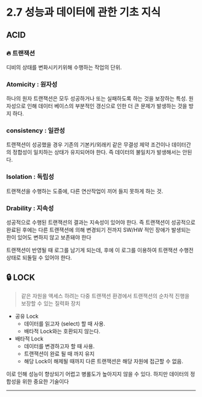 # 2.7 성능과 데이터에 관한 기초 지식

## ACID

### :fire: 트랜잭션

디비의 상태를 변화시키키위해 수행하는 작업의 단위.

### Atomicity : 원자성

하나의 원자 트랜잭션은 모두 성공하거나 또는 실패하도록 하는 것을 보장하는 특성. 원자성으로 인해 데이터 베이스의 부분적인 갱신으로 인한 더 큰 문제가 발생하는 것을 방지 하다.

### consistency : 일관성

트랜잭션이 성공했을 경우 기존의 기본키/외래키 같은 무결성 제약 조건이나 데이터간의 정합성이 일치하는 상태가 유지되어야 한다. 즉 데이터의 불일치가 발생해서는 안된다.

### Isolation : 독립성

트랜잭션을 수행하는 도중에, 다른 연산작업이 끼어 들지 못하게 하는 것.

### Drability : 지속성

성공적으로 수행된 트랜잭션의 결과는 지속성이 있어야 한다. 즉 트랜잭션이 성공적으로 완료된 후에는 다른 트랜잭션에 의해 변경되기 전까지 SW/HW 적인 장애가 발생되는 한이 있어도 변하지 않고 보존돼야 한다

트랜잭션이 반영될 때 로그를 남기게 되는데, 후에 이 로그를 이용하여 트랜잭션 수행전 상태로 되돌릴 수 있어야 한다.

## :lock: LOCK

> 같은 자원을 액세스 하려는 다중 트랜잭션 환경에서 트랜잭션의 순차적 진행을 보장할 수 있는 질력화 장치

- 공유 Lock
  - 데이터를 읽고자 (select) 할 때 사용.
  - 배타적 Lock와는 호환되지 않는다.
- 배타적 Lock
  - 데이터를 변경하고자 할 때 사용.
  - 트랜잭션이 완료 될 때 까지 유지
  - 해당 Lock이 해제될 때까지 다른 트랜잭션은 해당 자원에 접근할 수 없음.

이로 인해 성능이 향상되기 어렵고 병롤도가 높아지지 않을 수 있다. 하지만 데이터의 정합성을 위한 중요한 기술이다

---

